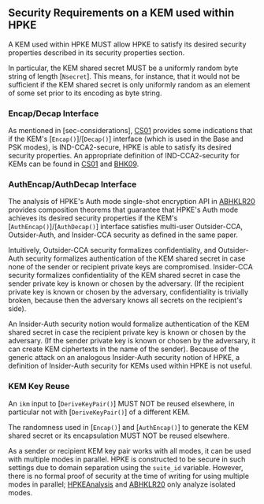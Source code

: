 ## Security Requirements on a KEM used within HPKE

A KEM used within HPKE MUST allow HPKE to satisfy its desired security
properties described in its security properties section.

In particular, the KEM
shared secret MUST be a uniformly random byte string of length [`Nsecret`].
This means, for instance, that it would not be sufficient if the KEM
shared secret is only uniformly random as an element of some set prior
to its encoding as byte string.

### Encap/Decap Interface

As mentioned in [sec-considerations], [CS01] provides some indications
that if the KEM's [`Encap()`]/[`Decap()`] interface (which is used in the Base
and PSK modes), is IND-CCA2-secure, HPKE is able to satisfy its desired
security properties. An appropriate definition of IND-CCA2-security for
KEMs can be found in [CS01] and [BHK09].

### AuthEncap/AuthDecap Interface

The analysis of HPKE's Auth mode single-shot encryption API in [ABHKLR20]
provides composition theorems that guarantee that HPKE's Auth mode achieves
its desired security properties if the KEM's [`AuthEncap()`]/[`AuthDecap()`]
interface satisfies multi-user Outsider-CCA, Outsider-Auth, and
Insider-CCA security as defined in the same paper.

Intuitively, Outsider-CCA security formalizes confidentiality, and
Outsider-Auth security formalizes authentication of the KEM shared secret
in case none of the sender or recipient private keys are compromised.
Insider-CCA security formalizes confidentiality of the KEM shared secret
in case the sender private key is known or chosen by the adversary.
(If the recipient private key is known or chosen by the adversary,
confidentiality is trivially broken, because then the adversary knows
all secrets on the recipient's side).

An Insider-Auth security notion would formalize authentication of the
KEM shared secret in case the recipient private key is known or chosen
by the adversary. (If the sender private key is known or chosen by the
adversary, it can create KEM ciphertexts in the name of the sender).
Because of the generic attack on an analogous Insider-Auth security
notion of HPKE, a definition of
Insider-Auth security for KEMs used within HPKE is not useful.

### KEM Key Reuse

An `ikm` input to [`DeriveKeyPair()`] MUST NOT be
reused elsewhere, in particular not with [`DeriveKeyPair()`] of a
different KEM.

The randomness used in [`Encap()`] and [`AuthEncap()`] to generate the
KEM shared secret or its encapsulation MUST NOT be reused elsewhere.

As a sender or recipient KEM key pair works with all modes, it can
be used with multiple modes in parallel. HPKE is constructed to be
secure in such settings due to domain separation using the `suite_id`
variable. However, there is no formal proof of security at the time of
writing for using multiple modes in parallel; [HPKEAnalysis] and
[ABHKLR20] only analyze isolated modes.

[hpkeanalysis]: https://eprint.iacr.org/2020/243
[abhklr20]: https://eprint.iacr.org/2020/1499
[CS01]: https://eprint.iacr.org/2001/108
[BHK09]: https://eprint.iacr.org/2009/418
